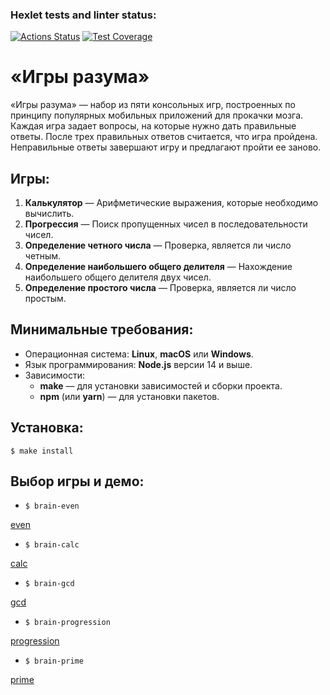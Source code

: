 ### Hexlet tests and linter status:

[![Actions Status](https://github.com/foxxdogg/frontend-project-44/actions/workflows/hexlet-check.yml/badge.svg)](https://github.com/foxxdogg/frontend-project-44/actions)
[![Test Coverage](https://api.codeclimate.com/v1/badges/6ed1472ba2ef8141f03c/test_coverage)](https://codeclimate.com/github/foxxdogg/frontend-project-44/test_coverage)


# «Игры разума»

«Игры разума» — набор из пяти консольных игр, построенных по принципу популярных мобильных приложений для прокачки мозга. Каждая игра задает вопросы, на которые нужно дать правильные ответы. После трех правильных ответов считается, что игра пройдена. Неправильные ответы завершают игру и предлагают пройти ее заново.

## Игры:

1. **Калькулятор** — Арифметические выражения, которые необходимо вычислить.
2. **Прогрессия** — Поиск пропущенных чисел в последовательности чисел.
3. **Определение четного числа** — Проверка, является ли число четным.
4. **Определение наибольшего общего делителя** — Нахождение наибольшего общего делителя двух чисел.
5. **Определение простого числа** — Проверка, является ли число простым.

## Минимальные требования:

- Операционная система: **Linux**, **macOS** или **Windows**.
- Язык программирования: **Node.js** версии 14 и выше.
- Зависимости:
  - **make** — для установки зависимостей и сборки проекта.
  - **npm** (или **yarn**) — для установки пакетов.

## Установка:

`$ make install`

## Выбор игры и демо:

* `$ brain-even`

[even](https://asciinema.org/a/082UE6z3b4zLWaSJbdqru6d4R)

* `$ brain-calc`

[calc](https://asciinema.org/a/xnzBC6jTRdprwXAfQNMSeNUlP)

* `$ brain-gcd`

[gcd](https://asciinema.org/a/4SpbdV6URRJRtVQElsNLQVBok)

* `$ brain-progression`

[progression](https://asciinema.org/a/DhJuyYhH3q1XH6OjupEnCde2Q)

* `$ brain-prime`

[prime](https://asciinema.org/a/7VNqmH42DlUNkojk1MCgoBXq4)


